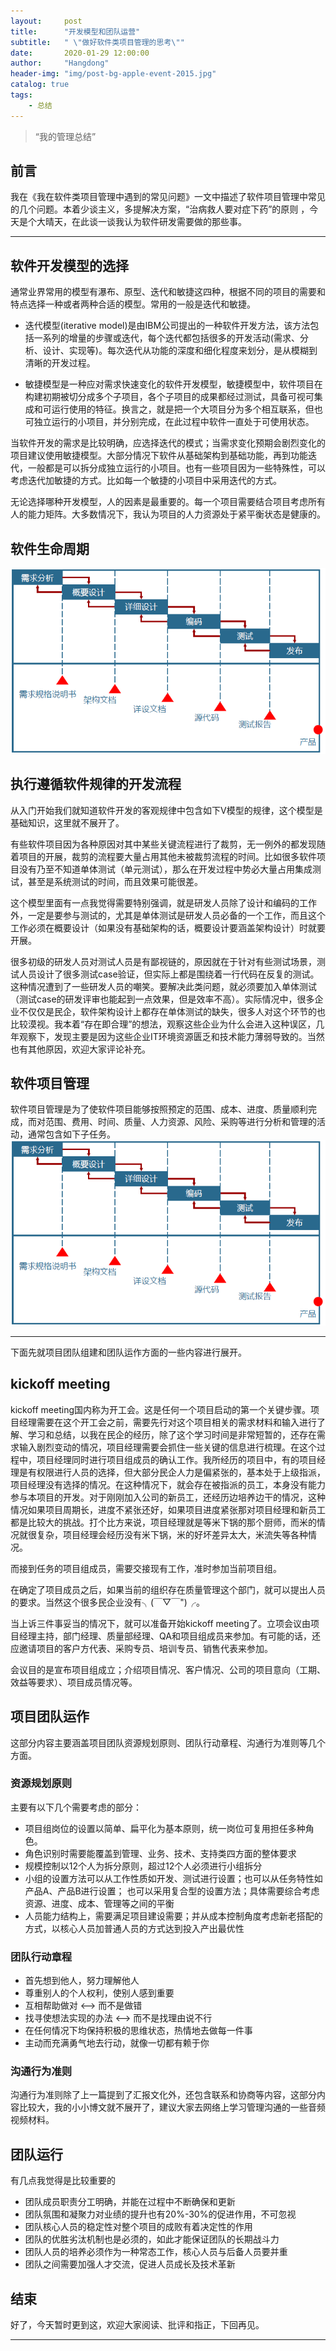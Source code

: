 ```yaml
---
layout:     post
title:      "开发模型和团队运营"
subtitle:   " \"做好软件类项目管理的思考\""
date:       2020-01-29 12:00:00
author:     "Hangdong"
header-img: "img/post-bg-apple-event-2015.jpg"
catalog: true
tags:
    - 总结
---
```


> “我的管理总结”


## 前言

我在《我在软件类项目管理中遇到的常见问题》一文中描述了软件项目管理中常见的几个问题。本着少谈主义，多提解决方案，“治病救人要对症下药”的原则 ，今天是个大晴天，在此谈一谈我认为软件研发需要做的那些事。

---
## 软件开发模型的选择
通常业界常用的模型有瀑布、原型、迭代和敏捷这四种，根据不同的项目的需要和特点选择一种或者两种合适的模型。常用的一般是迭代和敏捷。

- 迭代模型(iterative model)是由IBM公司提出的一种软件开发方法，该方法包括一系列的增量的步骤或迭代，每个迭代都包括很多的开发活动(需求、分析、设计、实现等)。每次迭代从功能的深度和细化程度来划分，是从模糊到清晰的开发过程。

- 敏捷模型是一种应对需求快速变化的软件开发模型，敏捷模型中，软件项目在构建初期被切分成多个子项目，各个子项目的成果都经过测试，具备可视可集成和可运行使用的特征。换言之，就是把一个大项目分为多个相互联系，但也可独立运行的小项目，并分别完成，在此过程中软件一直处于可使用状态。

当软件开发的需求是比较明确，应选择迭代的模式；当需求变化预期会剧烈变化的项目建议使用敏捷模型。大部分情况下软件从基础架构到基础功能，再到功能迭代，一般都是可以拆分成独立运行的小项目。也有一些项目因为一些特殊性，可以考虑迭代加敏捷的方式。比如每一个敏捷的小项目中采用迭代的方式。

无论选择哪种开发模型，人的因素是最重要的。每一个项目需要结合项目考虑所有人的能力矩阵。大多数情况下，我认为项目的人力资源处于紧平衡状态是健康的。

## 软件生命周期
![](/img/in-post/post-manage/life.png)

## 执行遵循软件规律的开发流程
从入门开始我们就知道软件开发的客观规律中包含如下V模型的规律，这个模型是基础知识，这里就不展开了。

有些软件项目因为各种原因对其中某些关键流程进行了裁剪，无一例外的都发现随着项目的开展，裁剪的流程要大量占用其他未被裁剪流程的时间。比如很多软件项目没有乃至不知道单体测试（单元测试），那么在开发过程中势必大量占用集成测试，甚至是系统测试的时间，而且效果可能很差。

这个模型里面有一点我觉得需要特别强调，就是研发人员除了设计和编码的工作外，一定是要参与测试的，尤其是单体测试是研发人员必备的一个工作，而且这个工作必须在概要设计（如果没有基础架构的话，概要设计要涵盖架构设计）时就要开展。

很多初级的研发人员对测试人员是有鄙视链的，原因就在于针对有些测试场景，测试人员设计了很多测试case验证，但实际上都是围绕着一行代码在反复的测试。这种情况遭到了一些研发人员的嘲笑。要解决此类问题，就必须要加入单体测试（测试case的研发评审也能起到一点效果，但是效率不高）。实际情况中，很多企业不仅仅是民企，软件架构设计上都存在单体测试的缺失，很多人对这个环节的也比较漠视。我本着“存在即合理”的想法，观察这些企业为什么会进入这种误区，几年观察下，发现主要是因为这些企业IT环境资源匮乏和技术能力薄弱导致的。当然也有其他原因，欢迎大家评论补充。

## 软件项目管理
软件项目管理是为了使软件项目能够按照预定的范围、成本、进度、质量顺利完成，而对范围、费用、时间、质量、人力资源、风险、采购等进行分析和管理的活动，通常包含如下子任务。
![](/img/in-post/post-manage/life.png)

---

下面先就项目团队组建和团队运作方面的一些内容进行展开。
## kickoff meeting

kickoff meeting国内称为开工会。这是任何一个项目启动的第一个关键步骤。项目经理需要在这个开工会之前，需要先行对这个项目相关的需求材料和输入进行了解、学习和总结，以我在民企的经历，除了这个学习时间是非常短暂的，还存在需求输入剧烈变动的情况，项目经理需要会抓住一些关键的信息进行梳理。在这个过程中，项目经理同时进行项目组成员的确认工作。我所经历的项目中，有的项目经理是有权限进行人员的选择，但大部分民企人力是偏紧张的，基本处于上级指派，项目经理没有选择的情况。在这种情况下，就会存在被指派的员工，本身没有能力参与本项目的开发。对于刚刚加入公司的新员工，还经历边培养边干的情况，这种情况如果项目周期长，进度不紧张还好，如果项目进度紧张那对项目经理和新员工都是比较大的挑战。打个比方来说，项目经理就是等米下锅的那个厨师，而米的情况就很复杂，项目经理会经历没有米下锅，米的好坏差异太大，米流失等各种情况。

而接到任务的项目组成员，需要交接现有工作，准时参加当前项目组。

在确定了项目成员之后，如果当前的组织存在质量管理这个部门，就可以提出人员的要求。当然这个很多民企业没有╮(￣▽￣")╭。

当上诉三件事妥当的情况下，就可以准备开始kickoff meeting了。立项会议由项目经理主持，部门经理、质量部经理、QA和项目组成员来参加。有可能的话，还应邀请项目的客户方代表、采购专员、培训专员、销售代表来参加。

会议目的是宣布项目组成立；介绍项目情况、客户情况、公司的项目意向（工期、效益等要求）、项目成员情况等。

## 项目团队运作

这部分内容主要涵盖项目团队资源规划原则、团队行动章程、沟通行为准则等几个方面。

### 资源规划原则
主要有以下几个需要考虑的部分：

- 项目组岗位的设置以简单、扁平化为基本原则，统一岗位可复用担任多种角色。
- 角色识别时需要能覆盖到管理、业务、技术、支持类四方面的整体要求
- 规模控制以12个人为拆分原则，超过12个人必须进行小组拆分
 - 小组的设置方法可以从工作性质如开发、测试进行设置；也可以从任务特性如产品A、产品B进行设置；
也可以采用复合型的设置方法；具体需要综合考虑资源、进度、成本、管理等之间的平衡
- 人员能力结构上，需要满足项目建设需要；并从成本控制角度考虑新老搭配的方式，以核心人员加普通人员的方式达到投入产出最优性

### 团队行动章程
- 首先想到他人，努力理解他人
- 尊重别人的个人权利，使别人感到重要
- 互相帮助做对 <—> 而不是做错
- 找寻使想法实现的办法 <—> 而不是找理由说不行
- 在任何情况下均保持积极的思维状态，热情地去做每一件事
- 主动而充满勇气地去行动，就像一切都有赖于你

### 沟通行为准则
沟通行为准则除了上一篇提到了汇报文化外，还包含联系和协商等内容，这部分内容比较大，我的小小博文就不展开了，建议大家去网络上学习管理沟通的一些音频视频材料。

## 团队运行
有几点我觉得是比较重要的

- 团队成员职责分工明确，并能在过程中不断确保和更新
- 团队氛围和凝聚力对业绩的提升也有20%-30%的促进作用，不可忽视
- 团队核心人员的稳定性对整个项目的成败有着决定性的作用
- 团队的优胜劣汰机制也是必须的，如此才能保证团队的长期战斗力
- 团队人员的培养必须作为一种常态工作，核心人员与后备人员要并重
- 团队之间需要加强人才交流，促进人员成长及技术革新

## 结束
好了，今天暂时更到这，欢迎大家阅读、批评和指正，下回再见。

---